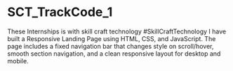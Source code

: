 # SCT_TrackCode_1
These Internships is with skill craft technology  #SkillCraftTechnology I have built a Responsive Landing Page using HTML, CSS, and JavaScript. The page includes a fixed navigation bar that changes style on scroll/hover, smooth section navigation, and a clean responsive layout for desktop and mobile.
